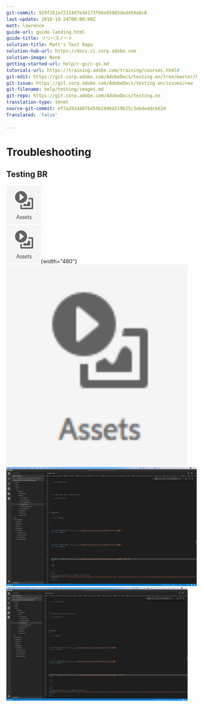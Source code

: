 ```yaml
---
git-commit: 929f281af2114d7ed4173f66e85085ded450a8c8
last-update: 2018-10-24T00:00:00Z
matt: lawrence
guide-url: guide-landing.html
guide-title: リリースノート
solution-title: Matt's Test Repo
solution-hub-url: https://docs.ci.corp.adobe.com
solution-image: None
getting-started-url: help/c-gs/c-gs.md
tutorials-url: https://training.adobe.com/training/courses.html#
git-edit: https://git.corp.adobe.com/AdobeDocs/testing.en/tree/master/help/testing/images.md
git-issue: https://git.corp.adobe.com/AdobeDocs/testing.en/issues/new
git-filename: help/testing/images.md
git-repo: https://git.corp.adobe.com/AdobeDocs/testing.en
translation-type: tm+mt
source-git-commit: ef7a29344876459b2896d219b25c3ebdeddcb62d
Translated: 'false'

---
```


# Troubleshooting

## Testing BR

![No Size](assets/2018-07-24-13-47-56.png)
<br>
![MD Attr](assets/2018-07-24-13-47-56.png){width="480"}
<br>
<img src="assets/2018-07-24-13-47-56.png" width="480"/>
<br>
![Big](big.png)
<br>
<img src="big.png" width="480"/>
